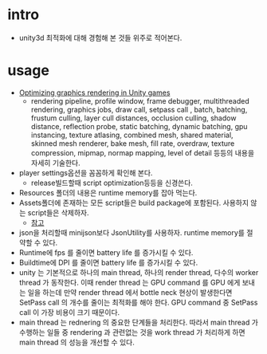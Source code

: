 
# intro

- unity3d 최적화에 대해 경험해 본 것들 위주로 적어본다. 

# usage

- [Optimizing graphics rendering in Unity games](https://unity3d.com/kr/learn/tutorials/temas/performance-optimization/optimizing-graphics-rendering-unity-games?playlist=44069)
  - rendering pipeline, profile window, frame debugger, 
    multithreaded rendering, graphics jobs, draw call, setpass call
    , batch, batching, frustum culling, layer cull distances, occlusion culling,
    shadow distance, reflection probe, static batching, dynamic batching,
    gpu instancing, texture atlasing, combined mesh, shared material,
    skinned mesh renderer, bake mesh, fill rate, overdraw,
    texture compression, mipmap, normap mapping, level of detail 등등의
    내용을 자세히 기술한다.
- player settings옵션을 꼼꼼하게 확인해 본다.
  - release빌드할때 script optimization등등을 신경쓴다.
- Resources 폴더의 내용은 runtime memory를 잡아 먹는다.
- Assets폴더에 존재하는 모든 script들은 build package에
  포함된다. 사용하지 않는 script들은 삭제하자.
  - [참고](https://unity3d.com/kr/learn/tutorials/temas/best-practices/resources-folder)
- json을 처리할때 minijson보다 JsonUtility를 사용하자. runtime memory를 절약할 수 있다.
- Runtime에 fps 를 줄이면 battery life 를 증가시킬 수 있다.
- Buildtime에 DPI 를 줄이면 battery life 를 증가시킬 수 있다.
- unity 는 기본적으로 하나의 main thread, 하나의 render thread, 다수의 worker thread 가 동작한다. 이때 render thread 는 GPU command 를 GPU 에게 보내는       일을 하는데 만약 render thread 에서 bottle neck 현상이 발생한다면 SetPass       call 의 개수를 줄이는 최적화를 해야 한다. GPU command 중 SetPass call 이 가장 비용이 크기 때문이다.
- main thread 는 rednering 의 중요한 단계들을 처리한다. 따라서 main thread 가 수행하는 일들 중 rendering 과 관련없는 것을 work thread 가 처리하게 하면 main thread 의 성능을 개선할 수 있다.
